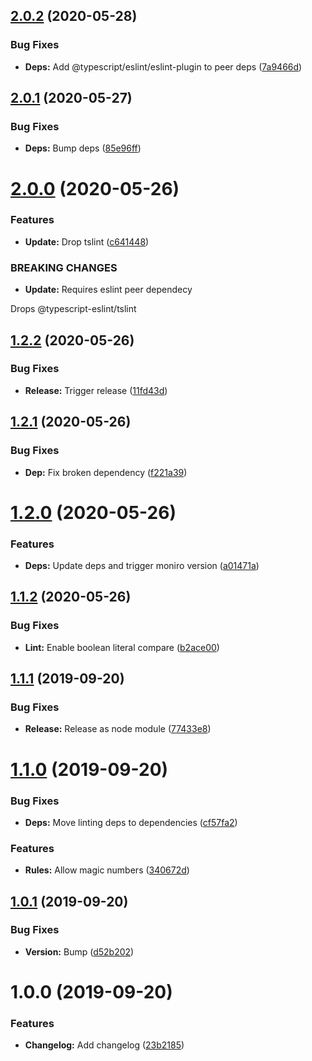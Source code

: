 ## [2.0.2](https://github.com/cblanc/eslint-config/compare/2.0.1...2.0.2) (2020-05-28)


### Bug Fixes

* **Deps:** Add @typescript/eslint/eslint-plugin to peer deps ([7a9466d](https://github.com/cblanc/eslint-config/commit/7a9466dcbdfa1c307910ecbe63cef43d6d48e05a))

## [2.0.1](https://github.com/cblanc/eslint-config/compare/2.0.0...2.0.1) (2020-05-27)


### Bug Fixes

* **Deps:** Bump deps ([85e96ff](https://github.com/cblanc/eslint-config/commit/85e96ff660e4c5e1630babb032ec0692ecd1674f))

# [2.0.0](https://github.com/cblanc/eslint-config/compare/1.2.2...2.0.0) (2020-05-26)


### Features

* **Update:** Drop tslint ([c641448](https://github.com/cblanc/eslint-config/commit/c641448c1aae05f77ec1d88eec419dc6a68efa28))


### BREAKING CHANGES

* **Update:** Requires eslint peer dependecy

Drops @typescript-eslint/tslint

## [1.2.2](https://github.com/cblanc/eslint-config/compare/1.2.1...1.2.2) (2020-05-26)


### Bug Fixes

* **Release:** Trigger release ([11fd43d](https://github.com/cblanc/eslint-config/commit/11fd43d7dd3b1136d079479fc70b1999b2eb418c))

## [1.2.1](https://github.com/cblanc/eslint-config/compare/1.2.0...1.2.1) (2020-05-26)


### Bug Fixes

* **Dep:** Fix broken dependency ([f221a39](https://github.com/cblanc/eslint-config/commit/f221a39))

# [1.2.0](https://github.com/cblanc/eslint-config/compare/1.1.2...1.2.0) (2020-05-26)


### Features

* **Deps:** Update deps and trigger moniro version ([a01471a](https://github.com/cblanc/eslint-config/commit/a01471a))

## [1.1.2](https://github.com/cblanc/eslint-config/compare/1.1.1...1.1.2) (2020-05-26)


### Bug Fixes

* **Lint:** Enable boolean literal compare ([b2ace00](https://github.com/cblanc/eslint-config/commit/b2ace00))

## [1.1.1](https://github.com/cblanc/eslint-config/compare/1.1.0...1.1.1) (2019-09-20)


### Bug Fixes

* **Release:** Release as node module ([77433e8](https://github.com/cblanc/eslint-config/commit/77433e8))

# [1.1.0](https://github.com/cblanc/eslint-config/compare/1.0.1...1.1.0) (2019-09-20)


### Bug Fixes

* **Deps:** Move linting deps to dependencies ([cf57fa2](https://github.com/cblanc/eslint-config/commit/cf57fa2))


### Features

* **Rules:** Allow magic numbers ([340672d](https://github.com/cblanc/eslint-config/commit/340672d))

## [1.0.1](https://github.com/cblanc/eslint-config/compare/1.0.0...1.0.1) (2019-09-20)


### Bug Fixes

* **Version:** Bump ([d52b202](https://github.com/cblanc/eslint-config/commit/d52b202))

# 1.0.0 (2019-09-20)


### Features

* **Changelog:** Add changelog ([23b2185](https://github.com/cblanc/eslint-config/commit/23b2185))
